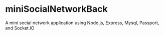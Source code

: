 # miniSocialNetworkBack
A mini social network application using Node.js, Express, Mysql, Passport, and Socket.IO
